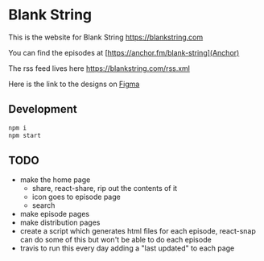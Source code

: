 # Blank String

This is the website for Blank String <https://blankstring.com>

You can find the episodes at [https://anchor.fm/blank-string](Anchor)

The rss feed lives here <https://blankstring.com/rss.xml>

Here is the link to the designs on [Figma](https://www.figma.com/file/SBV760Q0xI0zAPNbgNUz3oyX/Blank-String?node-id=57%3A76)

## Development

```sh
npm i
npm start
```

## TODO

* make the home page
  * share, react-share, rip out the contents of it
  * icon goes to episode page
  * search
* make episode pages
* make distribution pages
* create a script which generates html files for each episode, react-snap can do some of this but won't be able to do each episode
* travis to run this every day adding a "last updated" to each page
